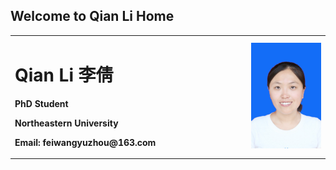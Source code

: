 ## Welcome to Qian Li Home
<table border="0">
  <tr>
    <td width="75%">
      <h1>Qian Li 李倩</h1>
      <p><b>PhD Student</b></p>
      <p><b>Northeastern University</b></p>
      <p><b>Email: feiwangyuzhou@163.com</b></p>
    </td>
    <td width="25%">
      <img src="liqian.jpg" width="100%"> 
    </td>
  </tr>
</table>
